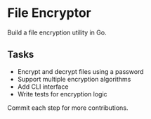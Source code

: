 # File Encryptor

Build a file encryption utility in Go.

## Tasks
- Encrypt and decrypt files using a password
- Support multiple encryption algorithms
- Add CLI interface
- Write tests for encryption logic

Commit each step for more contributions.
